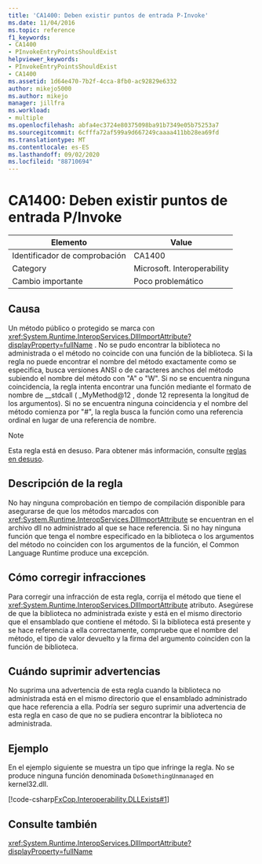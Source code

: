 ```yaml
---
title: 'CA1400: Deben existir puntos de entrada P-Invoke'
ms.date: 11/04/2016
ms.topic: reference
f1_keywords:
- CA1400
- PInvokeEntryPointsShouldExist
helpviewer_keywords:
- PInvokeEntryPointsShouldExist
- CA1400
ms.assetid: 1d64e470-7b2f-4cca-8fb0-ac92829e6332
author: mikejo5000
ms.author: mikejo
manager: jillfra
ms.workload:
- multiple
ms.openlocfilehash: abfa4ec3724e80375098ba91b7349e05b75253a7
ms.sourcegitcommit: 6cfffa72af599a9d667249caaaa411bb28ea69fd
ms.translationtype: MT
ms.contentlocale: es-ES
ms.lasthandoff: 09/02/2020
ms.locfileid: "88710694"
---
```

# <a name="ca1400-pinvoke-entry-points-should-exist"></a>CA1400: Deben existir puntos de entrada P/Invoke

|Elemento|Value|
|-|-|
|Identificador de comprobación|CA1400|
|Category|Microsoft. Interoperability|
|Cambio importante|Poco problemático|

## <a name="cause"></a>Causa
Un método público o protegido se marca con <xref:System.Runtime.InteropServices.DllImportAttribute?displayProperty=fullName> . No se pudo encontrar la biblioteca no administrada o el método no coincide con una función de la biblioteca. Si la regla no puede encontrar el nombre del método exactamente como se especifica, busca versiones ANSI o de caracteres anchos del método subiendo el nombre del método con "A" o "W". Si no se encuentra ninguna coincidencia, la regla intenta encontrar una función mediante el formato de nombre de __stdcall ( _MyMethod@12 , donde 12 representa la longitud de los argumentos). Si no se encuentra ninguna coincidencia y el nombre del método comienza por "#", la regla busca la función como una referencia ordinal en lugar de una referencia de nombre.

> [!NOTE]
> Esta regla está en desuso. Para obtener más información, consulte [reglas en desuso](fxcop-rule-port-status.md#deprecated-rules).

## <a name="rule-description"></a>Descripción de la regla
No hay ninguna comprobación en tiempo de compilación disponible para asegurarse de que los métodos marcados con <xref:System.Runtime.InteropServices.DllImportAttribute> se encuentran en el archivo dll no administrado al que se hace referencia. Si no hay ninguna función que tenga el nombre especificado en la biblioteca o los argumentos del método no coinciden con los argumentos de la función, el Common Language Runtime produce una excepción.

## <a name="how-to-fix-violations"></a>Cómo corregir infracciones
Para corregir una infracción de esta regla, corrija el método que tiene el <xref:System.Runtime.InteropServices.DllImportAttribute> atributo. Asegúrese de que la biblioteca no administrada existe y está en el mismo directorio que el ensamblado que contiene el método. Si la biblioteca está presente y se hace referencia a ella correctamente, compruebe que el nombre del método, el tipo de valor devuelto y la firma del argumento coinciden con la función de biblioteca.

## <a name="when-to-suppress-warnings"></a>Cuándo suprimir advertencias
No suprima una advertencia de esta regla cuando la biblioteca no administrada está en el mismo directorio que el ensamblado administrado que hace referencia a ella. Podría ser seguro suprimir una advertencia de esta regla en caso de que no se pudiera encontrar la biblioteca no administrada.

## <a name="example"></a>Ejemplo
En el ejemplo siguiente se muestra un tipo que infringe la regla. No se produce ninguna función denominada `DoSomethingUnmanaged` en kernel32.dll.

[!code-csharp[FxCop.Interoperability.DLLExists#1](../code-quality/codesnippet/CSharp/ca1400-p-invoke-entry-points-should-exist_1.cs)]

## <a name="see-also"></a>Consulte también
 <xref:System.Runtime.InteropServices.DllImportAttribute?displayProperty=fullName>
